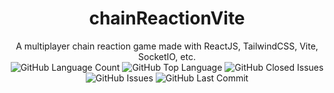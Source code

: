 <h1 align="center">chainReactionVite</h1>

<p align="center">
A multiplayer chain reaction game made with ReactJS, TailwindCSS, Vite, SocketIO, etc.<br>
<img alt="GitHub Language Count" src="https://img.shields.io/github/languages/count/abishekdevendran/chainReactionVite" />
<img alt="GitHub Top Language" src="https://img.shields.io/github/languages/top/abishekdevendran/chainReactionVite" />
<img alt="GitHub Closed Issues" src="https://img.shields.io/github/issues-closed/abishekdevendran/chainReactionVite" />
<img alt="GitHub Issues" src="https://img.shields.io/github/issues/abishekdevendran/chainReactionVite" />
<img alt="GitHub Last Commit" src="https://img.shields.io/github/last-commit/abishekdevendran/chainReactionVite" />
</p?
